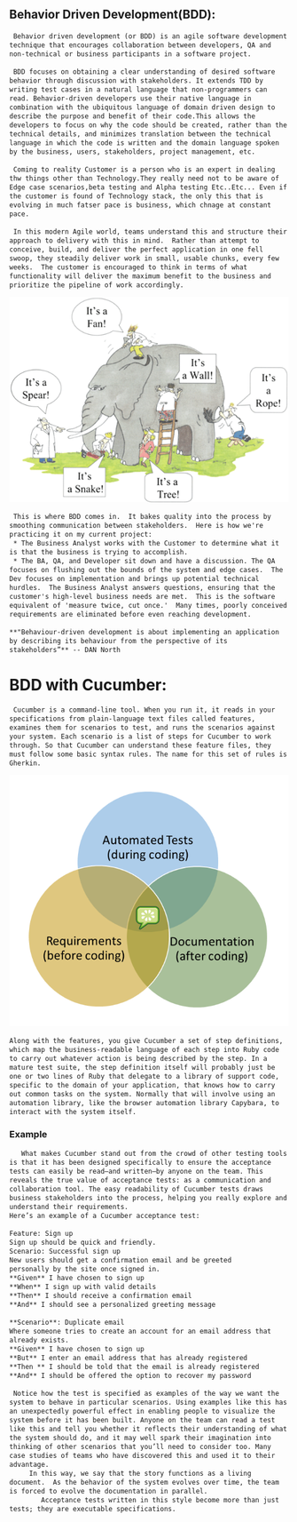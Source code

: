 
## Behavior Driven Development(BDD):

     Behavior driven development (or BDD) is an agile software development technique that encourages collaboration between developers, QA and non-technical or business participants in a software project.

     BDD focuses on obtaining a clear understanding of desired software behavior through discussion with stakeholders. It extends TDD by writing test cases in a natural language that non-programmers can read. Behavior-driven developers use their native language in combination with the ubiquitous language of domain driven design to describe the purpose and benefit of their code.This allows the developers to focus on why the code should be created, rather than the technical details, and minimizes translation between the technical language in which the code is written and the domain language spoken by the business, users, stakeholders, project management, etc.
     
     Coming to reality Customer is a person who is an expert in dealing thw things other than Technology.They really need not to be aware of Edge case scenarios,beta testing and Alpha testing Etc..Etc... Even if the customer is found of Technology stack, the only this that is evolving in much fatser pace is business, which chnage at constant pace.
     
     In this modern Agile world, teams understand this and structure their approach to delivery with this in mind.  Rather than attempt to conceive, build, and deliver the perfect application in one fell swoop, they steadily deliver work in small, usable chunks, every few weeks.  The customer is encouraged to think in terms of what functionality will deliver the maximum benefit to the business and prioritize the pipeline of work accordingly.
     
  ![misconception between the team](images/problems.png)

     This is where BDD comes in.  It bakes quality into the process by smoothing communication between stakeholders.  Here is how we're practicing it on my current project:
     * The Business Analyst works with the Customer to determine what it is that the business is trying to accomplish.
     * The BA, QA, and Developer sit down and have a discussion. The QA focuses on flushing out the bounds of the system and edge cases.  The Dev focuses on implementation and brings up potential technical hurdles.  The Business Analyst answers questions, ensuring that the customer's high-level business needs are met.  This is the software equivalent of 'measure twice, cut once.'  Many times, poorly conceived requirements are eliminated before even reaching development.
   
    **"Behaviour-driven development is about implementing an application by describing its behaviour from the perspective of its stakeholders”** -- DAN North




# BDD with Cucumber:
     
     Cucumber is a command-line tool. When you run it, it reads in your specifications from plain-language text files called features, examines them for scenarios to test, and runs the scenarios against your system. Each scenario is a list of steps for Cucumber to work through. So that Cucumber can understand these feature files, they must follow some basic syntax rules. The name for this set of rules is Gherkin.
     
 ![Cucumber_role](images/cucumber_core.png)
   
    Along with the features, you give Cucumber a set of step definitions, which map the business-readable language of each step into Ruby code to carry out whatever action is being described by the step. In a mature test suite, the step definition itself will probably just be one or two lines of Ruby that delegate to a library of support code, specific to the domain of your application, that knows how to carry out common tasks on the system. Normally that will involve using an automation library, like the browser automation library Capybara, to interact with the system itself.
    

### Example
       What makes Cucumber stand out from the crowd of other testing tools is that it has been designed specifically to ensure the acceptance tests can easily be read—and written—by anyone on the team. This reveals the true value of acceptance tests: as a communication and collaboration tool. The easy readability of Cucumber tests draws business stakeholders into the process, helping you really explore and understand their requirements.
    Here’s an example of a Cucumber acceptance test:

    Feature: Sign up
    Sign up should be quick and friendly.
    Scenario: Successful sign up
    New users should get a confirmation email and be greeted
    personally by the site once signed in.
    **Given** I have chosen to sign up
    **When** I sign up with valid details
    **Then** I should receive a confirmation email
    **And** I should see a personalized greeting message
    
    **Scenario**: Duplicate email
    Where someone tries to create an account for an email address that already exists.
    **Given** I have chosen to sign up
    **But** I enter an email address that has already registered
    **Then ** I should be told that the email is already registered
    **And** I should be offered the option to recover my password
    
     Notice how the test is specified as examples of the way we want the system to behave in particular scenarios. Using examples like this has an unexpectedly powerful effect in enabling people to visualize the system before it has been built. Anyone on the team can read a test like this and tell you whether it reflects their understanding of what the system should do, and it may well spark their imagination into thinking of other scenarios that you’ll need to consider too. Many case studies of teams who have discovered this and used it to their advantage.
         In this way, we say that the story functions as a living document.  As the behavior of the system evolves over time, the team is forced to evolve the documentation in parallel.
            Acceptance tests written in this style become more than just tests; they are executable specifications.